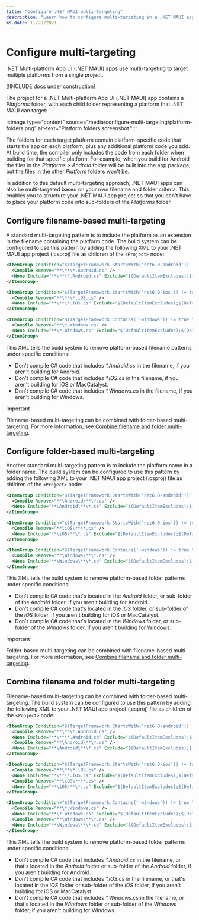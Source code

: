 ```yaml
---
title: "Configure .NET MAUI multi-targeting"
description: "Learn how to configure multi-targeting in a .NET MAUI app, based on your own filename and folder criteria."
ms.date: 11/29/2021
---
```


# Configure multi-targeting

.NET Multi-platform App UI (.NET MAUI) apps use multi-targeting to target multiple platforms from a single project.

[!INCLUDE [docs under construction](~/includes/preview-note.md)]

The project for a .NET Multi-platform App UI (.NET MAUI) app contains a _Platforms_ folder, with each child folder representing a platform that .NET MAUI can target:

:::image type="content" source="media/configure-multi-targeting/platform-folders.png" alt-text="Platform folders screenshot.":::

The folders for each target platform contain platform-specific code that starts the app on each platform, plus any additional platform code you add. At build time, the compiler only includes the code from each folder when building for that specific platform. For example, when you build for Android the files in the _Platforms_ > _Android_ folder will be built into the app package, but the files in the other _Platform_ folders won't be.

In addition to this default multi-targeting approach, .NET MAUI apps can also be multi-targeted based on your own filename and folder criteria. This enables you to structure your .NET MAUI app project so that you don't have to place your platform code into sub-folders of the _Platforms_ folder.

## Configure filename-based multi-targeting

A standard multi-targeting pattern is to include the platform as an extension in the filename containing the platform code. The build system can be configured to use this pattern by adding the following XML to your .NET MAUI app project (.csproj) file as children of the `<Project>` node:

```xml
<ItemGroup Condition="$(TargetFramework.StartsWith('net6.0-android')) != true">
  <Compile Remove="**\**\*.Android.cs" />
  <None Include="**\**\*.Android.cs" Exclude="$(DefaultItemExcludes);$(DefaultExcludesInProjectFolder)" />
</ItemGroup>

<ItemGroup Condition="$(TargetFramework.StartsWith('net6.0-ios')) != true AND $(TargetFramework.StartsWith('net6.0-maccatalyst')) != true">
  <Compile Remove="**\**\*.iOS.cs" />
  <None Include="**\**\*.iOS.cs" Exclude="$(DefaultItemExcludes);$(DefaultExcludesInProjectFolder)" />
</ItemGroup>

<ItemGroup Condition="$(TargetFramework.Contains('-windows')) != true ">
  <Compile Remove="**\*.Windows.cs" />
  <None Include="**\*.Windows.cs" Exclude="$(DefaultItemExcludes);$(DefaultExcludesInProjectFolder)" />
</ItemGroup>
```

This XML tells the build system to remove platform-based filename patterns under specific conditions:

- Don't compile C# code that includes _*.Android.cs_ in the filename, if you aren't building for Android.
- Don't compile C# code that includes _*.iOS.cs_ in the filename, if you aren't building for iOS or MacCatalyst.
- Don't compile C# code that includes _*.Windows.cs_ in the filename, if you aren't building for Windows.

> [!IMPORTANT]
> Filename-based multi-targeting can be combined with folder-based multi-targeting. For more information, see [Combine filename and folder multi-targeting](#combine-filename-and-folder-multi-targeting).

## Configure folder-based multi-targeting

Another standard multi-targeting pattern is to include the platform name in a folder name. The build system can be configured to use this pattern by adding the following XML to your .NET MAUI app project (.csproj) file as children of the `<Project>` node:

```xml
<ItemGroup Condition="$(TargetFramework.StartsWith('net6.0-android')) != true">
  <Compile Remove="**\Android\**\*.cs" />
  <None Include="**\Android\**\*.cs" Exclude="$(DefaultItemExcludes);$(DefaultExcludesInProjectFolder)" />
</ItemGroup>
```

```xml
<ItemGroup Condition="$(TargetFramework.StartsWith('net6.0-ios')) != true AND $(TargetFramework.StartsWith('net6.0-maccatalyst')) != true">
  <Compile Remove="**\iOS\**\*.cs" />
  <None Include="**\iOS\**\*.cs" Exclude="$(DefaultItemExcludes);$(DefaultExcludesInProjectFolder)" />
</ItemGroup>
```

```xml
<ItemGroup Condition="$(TargetFramework.Contains('-windows')) != true ">
  <Compile Remove="**\Windows\**\*.cs" />
  <None Include="**\Windows\**\*.cs" Exclude="$(DefaultItemExcludes);$(DefaultExcludesInProjectFolder)" />
</ItemGroup>
```

This XML tells the build system to remove platform-based folder patterns under specific conditions:

- Don't compile C# code that's located in the _Android_ folder, or sub-folder of the _Android_ folder, if you aren't building for Android.
- Don't compile C# code that's located in the _iOS_ folder, or sub-folder of the _iOS_ folder, if you aren't building for iOS or MacCatalyst.
- Don't compile C# code that's located in the _Windows_ folder, or sub-folder of the _Windows_ folder, if you aren't building for Windows.

> [!IMPORTANT]
> Folder-based multi-targeting can be combined with filename-based multi-targeting. For more information, see [Combine filename and folder multi-targeting](#combine-filename-and-folder-multi-targeting).

## Combine filename and folder multi-targeting

Filename-based multi-targeting can be combined with folder-based multi-targeting. The build system can be configured to use this pattern by adding the following XML to your .NET MAUI app project (.csproj) file as children of the `<Project>` node:

```xml
<ItemGroup Condition="$(TargetFramework.StartsWith('net6.0-android')) != true">
  <Compile Remove="**\**\*.Android.cs" />
  <None Include="**\**\*.Android.cs" Exclude="$(DefaultItemExcludes);$(DefaultExcludesInProjectFolder)" />
  <Compile Remove="**\Android\**\*.cs" />
  <None Include="**\Android\**\*.cs" Exclude="$(DefaultItemExcludes);$(DefaultExcludesInProjectFolder)" />  
</ItemGroup>

<ItemGroup Condition="$(TargetFramework.StartsWith('net6.0-ios')) != true AND $(TargetFramework.StartsWith('net6.0-maccatalyst')) != true">
  <Compile Remove="**\**\*.iOS.cs" />
  <None Include="**\**\*.iOS.cs" Exclude="$(DefaultItemExcludes);$(DefaultExcludesInProjectFolder)" />
  <Compile Remove="**\iOS\**\*.cs" />
  <None Include="**\iOS\**\*.cs" Exclude="$(DefaultItemExcludes);$(DefaultExcludesInProjectFolder)" />  
</ItemGroup>

<ItemGroup Condition="$(TargetFramework.Contains('-windows')) != true ">
  <Compile Remove="**\*.Windows.cs" />
  <None Include="**\*.Windows.cs" Exclude="$(DefaultItemExcludes);$(DefaultExcludesInProjectFolder)" />
  <Compile Remove="**\Windows\**\*.cs" />
  <None Include="**\Windows\**\*.cs" Exclude="$(DefaultItemExcludes);$(DefaultExcludesInProjectFolder)" />  
</ItemGroup>
```

This XML tells the build system to remove platform-based folder patterns under specific conditions:

- Don't compile C# code that includes _*.Android.cs_ in the filename, or that's located in the _Android_ folder or sub-folder of the _Android_ folder, if you aren't building for Android.
- Don't compile C# code that includes _*.iOS.cs_ in the filename, or that's located in the _iOS_ folder or sub-folder of the _iOS_ folder, if you aren't building for iOS or MacCatalyst.
- Don't compile C# code that includes _*.Windows.cs_ in the filename, or that's located in the _Windows_ folder or sub-folder of the _Windows_ folder, if you aren't building for Windows.
